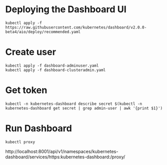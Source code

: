 # Deploying the Dashboard UI

```
kubectl apply -f https://raw.githubusercontent.com/kubernetes/dashboard/v2.0.0-beta4/aio/deploy/recommended.yaml
```

# Create user

```
kubectl apply -f dashboard-adminuser.yaml
kubectl apply -f dashboard-clusteradmin.yaml
```
# Get token

```
kubectl -n kubernetes-dashboard describe secret $(kubectl -n kubernetes-dashboard get secret | grep admin-user | awk '{print $1}')
```

# Run Dashboard

```
kubectl proxy
```

http://localhost:8001/api/v1/namespaces/kubernetes-dashboard/services/https:kubernetes-dashboard:/proxy/

